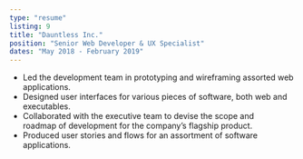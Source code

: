 ```yaml
---
type: "resume"
listing: 9
title: "Dauntless Inc."
position: "Senior Web Developer & UX Specialist"
dates: "May 2018 - February 2019"
---
```


- Led the development team in prototyping and wireframing assorted web applications.
- Designed user interfaces for various pieces of software, both web and executables.
- Collaborated with the executive team to devise the scope and roadmap of development for the company’s flagship product.
- Produced user stories and flows for an assortment of software applications.
